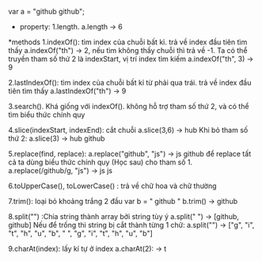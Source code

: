 var a = "github github";

* property:
1.length.
a.length -> 6

*methods
1.indexOf(): tìm index của chuỗi bất kỉ. trả về index đầu tiên tìm thấy
a.indexOf("th") -> 2, nếu tìm không thấy chuỗi thì trả về -1.
Ta có thể truyền tham số thứ 2 là indexStart, vị trí index tìm kiếm
a.indexOf("th", 3) -> 9

2.lastIndexOf(): tìm index của chuỗi bất kỉ từ phải qua trái. trả về index đầu tiên tìm thấy
a.lastIndexOf("th") -> 9

3.search().
Khá giống với indexOf(). không hỗ trợ tham số thứ 2, và có thể tìm biểu thức chính quy

4.slice(indexStart, indexEnd): cắt chuỗi
a.slice(3,6) -> hub
Khi bỏ tham số thứ 2:
a.slice(3) -> hub github

5.replace(find, replace):
a.replace("github", "js") -> js github
để replace tất cả ta dùng biểu thức chính quy (Học sau) cho tham số 1.
a.replace(/github/g, "js") -> js js

6.toUpperCase(), toLowerCase() : trả về chữ hoa và chữ thường

7.trim(): loại bỏ khoảng trắng 2 đầu
var b = "          github     "
b.trim() -> github

8.split("") :Chia string thành array bởi string tùy ý
a.split(" ") -> [github, github]
Nếu để trống thì string bị cắt thành từng 1 chữ:
a.split("") -> ["g", "i", "t", "h", "u", "b", " ", "g", "i", "t", "h", "u", "b"]

9.charAt(index): lấy kí tự ở index
a.charAt(2): -> t






